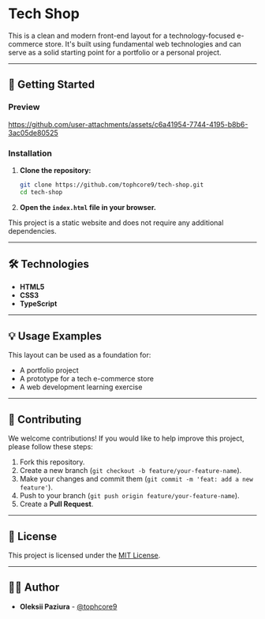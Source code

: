 # Tech Shop

This is a clean and modern front-end layout for a technology-focused e-commerce store. It's built using fundamental web technologies and can serve as a solid starting point for a portfolio or a personal project.

---

## 🚀 Getting Started

### Preview

https://github.com/user-attachments/assets/c6a41954-7744-4195-b8b6-3ac05de80525

### Installation

1.  **Clone the repository:**
    ```bash
    git clone https://github.com/tophcore9/tech-shop.git
    cd tech-shop
    ```

2.  **Open the `index.html` file in your browser.**

This project is a static website and does not require any additional dependencies.

---

## 🛠️ Technologies

* **HTML5**
* **CSS3**
* **TypeScript**

---

## 💡 Usage Examples

This layout can be used as a foundation for:
* A portfolio project
* A prototype for a tech e-commerce store
* A web development learning exercise

---

## 🤝 Contributing

We welcome contributions! If you would like to help improve this project, please follow these steps:

1.  Fork this repository.
2.  Create a new branch (`git checkout -b feature/your-feature-name`).
3.  Make your changes and commit them (`git commit -m 'feat: add a new feature'`).
4.  Push to your branch (`git push origin feature/your-feature-name`).
5.  Create a **Pull Request**.

---

## 📄 License

This project is licensed under the [MIT License](https://opensource.org/licenses/MIT).

---

## 👨‍💻 Author

* **Oleksii Paziura** - [@tophcore9](https://github.com/tophcore9)
